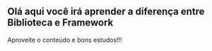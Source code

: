   ## Olá aqui você irá aprender a diferença entre Biblioteca e Framework

Aproveite o conteúdo e bons estudos!!!
